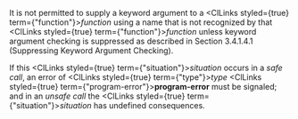  



It is not permitted to supply a keyword argument to a <ClLinks styled={true} term={"function"}><i>function</i></ClLinks> using a name that is not recognized by that <ClLinks styled={true} term={"function"}><i>function</i></ClLinks> unless keyword argument checking is suppressed as described in Section 3.4.1.4.1 (Suppressing Keyword Argument Checking). 



If this <ClLinks styled={true} term={"situation"}><i>situation</i></ClLinks> occurs in a *safe call*, an error of <ClLinks styled={true} term={"type"}><i>type</i></ClLinks> <ClLinks styled={true} term={"program-error"}><b>program-error</b></ClLinks> must be signaled; and in an *unsafe call* the <ClLinks styled={true} term={"situation"}><i>situation</i></ClLinks> has undefined consequences.  








